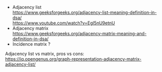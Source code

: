 - Adjacency list\
  https://www.geeksforgeeks.org/adjacency-list-meaning-definition-in-dsa/ \
  https://www.youtube.com/watch?v=EgI5nU9etnU
- Adjacency matrix\
  https://www.geeksforgeeks.org/adjacency-matrix-meaning-and-definition-in-dsa/
- Incidence matrix ?

Adjacency list vs matrix, pros vs cons:\
https://iq.opengenus.org/graph-representation-adjacency-matrix-adjacency-list/
